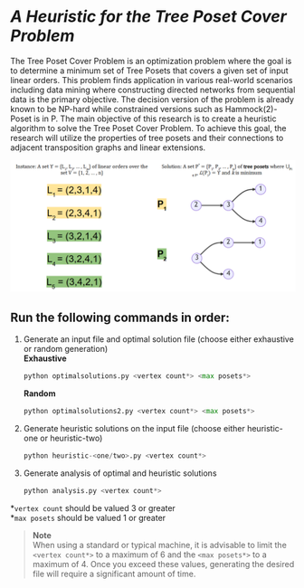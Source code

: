 ﻿# ***A Heuristic for the Tree Poset Cover Problem***
The Tree Poset Cover Problem is an optimization problem where the goal is to determine a
minimum set of Tree Posets that covers a given set of input linear orders. This problem finds
application in various real-world scenarios including data mining where constructing directed
networks from sequential data is the primary objective. The decision version of the problem is
already known to be NP-hard while constrained versions such as Hammock(2)-Poset is in P.
The main objective of this research is to create a heuristic algorithm to solve the Tree Poset
Cover Problem. To achieve this goal, the research will utilize the properties of tree posets and
their connections to adjacent transposition graphs and linear extensions.

<p align = "center"> 
    <img src="Utils\images\TreePosetCoverProblem.png" alt="image">
</p>

## Run the following commands in order:
1. Generate an input file and optimal solution file (choose either exhaustive or random generation)  
    **Exhaustive**
    ```python
    python optimalsolutions.py <vertex count*> <max posets*>
    ```
    **Random**
    ```python
    python optimalsolutions2.py <vertex count*> <max posets*>
    ```
2. Generate heuristic solutions on the input file (choose either heuristic-one or heuristic-two)
    ```python
    python heuristic-<one/two>.py <vertex count*>
    ```
3. Generate analysis of optimal and heuristic solutions
    ```python
    python analysis.py <vertex count*>
    ```

*`vertex count` should be valued 3 or greater  
*`max posets` should be valued 1 or greater

> **Note**  
> When using a standard or typical machine, it is advisable to limit the `<vertex count*>` to a maximum of 6 and the `<max posets*>` to a maximum of 4. Once you exceed these values, generating the desired file will require a significant amount of time.
